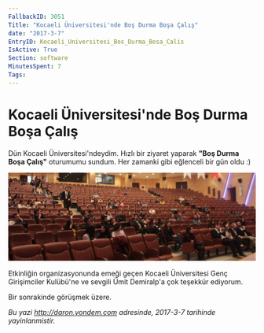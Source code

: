 ```yaml
---
FallbackID: 3051
Title: "Kocaeli Üniversitesi'nde Boş Durma Boşa Çalış"
date: "2017-3-7"
EntryID: Kocaeli_Universitesi_Bos_Durma_Bosa_Calis
IsActive: True
Section: software
MinutesSpent: 7
Tags: 
---
```

# Kocaeli Üniversitesi'nde Boş Durma Boşa Çalış
Dün Kocaeli Üniversitesi'ndeydim. Hızlı bir ziyaret yaparak **"Boş Durma Boşa Çalış"** oturumumu sundum. Her zamanki gibi eğlenceli bir gün oldu :) 

![Kocaeli Üniversitesi Oturumum](media/Kocaeli_Universitesi_Bos_Durma_Bosa_Calis/kocaeli.jpg)

Etkinliğin organizasyonunda emeği geçen Kocaeli Üniversitesi Genç Girişimciler Kulübü'ne ve sevgili Ümit Demiralp'a çok teşekkür ediyorum. 

Bir sonrakinde görüşmek üzere.

*Bu yazi http://daron.yondem.com adresinde, 2017-3-7 tarihinde yayinlanmistir.*
